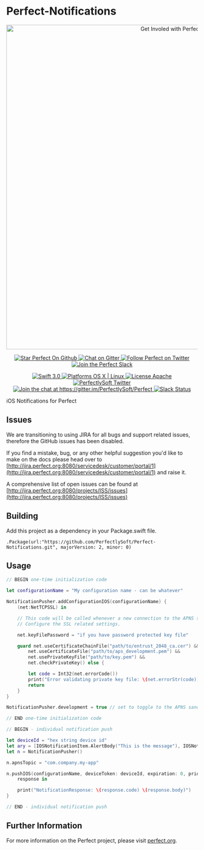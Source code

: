 # Perfect-Notifications

<p align="center">
    <a href="http://perfect.org/get-involved.html" target="_blank">
        <img src="http://perfect.org/assets/github/perfect_github_2_0_0.jpg" alt="Get Involed with Perfect!" width="854" />
    </a>
</p>

<p align="center">
    <a href="https://github.com/PerfectlySoft/Perfect" target="_blank">
        <img src="http://www.perfect.org/github/Perfect_GH_button_1_Star.jpg" alt="Star Perfect On Github" />
    </a>  
    <a href="https://gitter.im/PerfectlySoft/Perfect" target="_blank">
        <img src="http://www.perfect.org/github/Perfect_GH_button_2_Git.jpg" alt="Chat on Gitter" />
    </a>  
    <a href="https://twitter.com/perfectlysoft" target="_blank">
        <img src="http://www.perfect.org/github/Perfect_GH_button_3_twit.jpg" alt="Follow Perfect on Twitter" />
    </a>  
    <a href="http://perfect.ly" target="_blank">
        <img src="http://www.perfect.org/github/Perfect_GH_button_4_slack.jpg" alt="Join the Perfect Slack" />
    </a> 
</p>

<p align="center">
    <a href="https://developer.apple.com/swift/" target="_blank">
        <img src="https://img.shields.io/badge/Swift-3.0-orange.svg?style=flat" alt="Swift 3.0">
    </a>
    <a href="https://developer.apple.com/swift/" target="_blank">
        <img src="https://img.shields.io/badge/Platforms-OS%20X%20%7C%20Linux%20-lightgray.svg?style=flat" alt="Platforms OS X | Linux">
    </a>
    <a href="http://perfect.org/licensing.html" target="_blank">
        <img src="https://img.shields.io/badge/License-Apache-lightgrey.svg?style=flat" alt="License Apache">
    </a>
    <a href="http://twitter.com/PerfectlySoft" target="_blank">
        <img src="https://img.shields.io/badge/Twitter-@PerfectlySoft-blue.svg?style=flat" alt="PerfectlySoft Twitter">
    </a>
    <a href="https://gitter.im/PerfectlySoft/Perfect?utm_source=badge&utm_medium=badge&utm_campaign=pr-badge&utm_content=badge" target="_blank">
        <img src="https://img.shields.io/badge/Gitter-Join%20Chat-brightgreen.svg" alt="Join the chat at https://gitter.im/PerfectlySoft/Perfect">
    </a>
    <a href="http://perfect.ly" target="_blank">
        <img src="http://perfect.ly/badge.svg" alt="Slack Status">
    </a>
</p>

iOS Notifications for Perfect


## Issues

We are transitioning to using JIRA for all bugs and support related issues, therefore the GitHub issues has been disabled.

If you find a mistake, bug, or any other helpful suggestion you'd like to make on the docs please head over to [http://jira.perfect.org:8080/servicedesk/customer/portal/1](http://jira.perfect.org:8080/servicedesk/customer/portal/1) and raise it.

A comprehensive list of open issues can be found at [http://jira.perfect.org:8080/projects/ISS/issues](http://jira.perfect.org:8080/projects/ISS/issues)


Building
--------

Add this project as a dependency in your Package.swift file.

~~~~~~~~~~~~~~~~~~~~~~~~~~~~~~~~~~~~~~~~~~~~~~~~~~~~~~~~~~~~~~~~~~~~~~~~~~~~~~~~
.Package(url:"https://github.com/PerfectlySoft/Perfect-Notifications.git", majorVersion: 2, minor: 0)
~~~~~~~~~~~~~~~~~~~~~~~~~~~~~~~~~~~~~~~~~~~~~~~~~~~~~~~~~~~~~~~~~~~~~~~~~~~~~~~~

Usage
--------

```swift
// BEGIN one-time initialization code

let configurationName = "My configuration name - can be whatever"

NotificationPusher.addConfigurationIOS(configurationName) {
    (net:NetTCPSSL) in

    // This code will be called whenever a new connection to the APNS service is required.
    // Configure the SSL related settings.

    net.keyFilePassword = "if you have password protected key file"

    guard net.useCertificateChainFile("path/to/entrust_2048_ca.cer") &&
        net.useCertificateFile("path/to/aps_development.pem") &&
        net.usePrivateKeyFile("path/to/key.pem") &&
        net.checkPrivateKey() else {

        let code = Int32(net.errorCode())
        print("Error validating private key file: \(net.errorStr(code))")
        return
    }
}

NotificationPusher.development = true // set to toggle to the APNS sandbox server

// END one-time initialization code

// BEGIN - individual notification push

let deviceId = "hex string device id"
let ary = [IOSNotificationItem.AlertBody("This is the message"), IOSNotificationItem.Sound("default")]
let n = NotificationPusher()

n.apnsTopic = "com.company.my-app"

n.pushIOS(configurationName, deviceToken: deviceId, expiration: 0, priority: 10, notificationItems: ary) {
    response in

    print("NotificationResponse: \(response.code) \(response.body)")
}

// END - individual notification push
```



## Further Information
For more information on the Perfect project, please visit [perfect.org](http://perfect.org).
